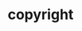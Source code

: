 ---
layout: symbols
title: copyright
emoji: copyright
permalink: ©.html
image: assets/img/3moji/copyright.png
---